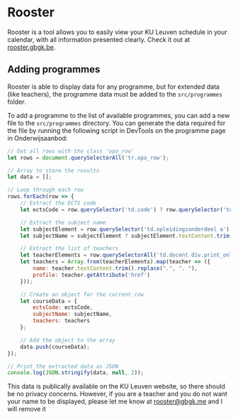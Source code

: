 # Rooster

Rooster is a tool allows you to easily view your KU Leuven schedule in your calendar, with all information presented clearly. Check it out at [rooster.gbgk.be](https://rooster.gbgk.be).

## Adding programmes

Rooster is able to display data for any programme, but for extended data (like teachers), the programme data must be added to the `src/programmes` folder.

To add a programme to the list of available programmes, you can add a new file to the `src/programmes` directory. You can generate the data required for the file by running the following script in DevTools on the programme page in Onderwijsaanbod:

```javascript
// Get all rows with the class 'opo_row'
let rows = document.querySelectorAll('tr.opo_row');

// Array to store the results
let data = [];

// Loop through each row
rows.forEach(row => {
    // Extract the ECTS code
    let ectsCode = row.querySelector('td.code') ? row.querySelector('td.code').textContent.trim() : '';

    // Extract the subject name
    let subjectElement = row.querySelector('td.opleidingsonderdeel a');
    let subjectName = subjectElement ? subjectElement.textContent.trim() : '';

    // Extract the list of teachers
    let teacherElements = row.querySelectorAll('td.docent div.print_only li a');
    let teachers = Array.from(teacherElements).map(teacher => ({
        name: teacher.textContent.trim().replace(".", ". "),
        profile: teacher.getAttribute('href')
    }));

    // Create an object for the current row
    let courseData = {
        ectsCode: ectsCode,
        subjectName: subjectName,
        teachers: teachers
    };

    // Add the object to the array
    data.push(courseData);
});

// Print the extracted data as JSON
console.log(JSON.stringify(data, null, 2));
```

This data is publically available on the KU Leuven website, so there should be no privacy concerns. However, if you are a teacher and you do not want your name to be displayed, please let me know at [rooster@gbgk.me](mailto:rooster@gbgk.me) and I will remove it
